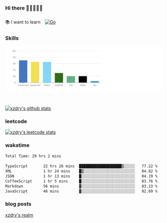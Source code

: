 ### Hi there 👋👋👋👋👋

 :books: I want to learn <a href="https://go.dev/" target="_blank"><img style="margin: 10px" src="https://profilinator.rishav.dev/skills-assets/go-original.svg" alt="Go" height="50" /></a>  

### Skills
![](img/2022-09-05-22-04-20.png)

<br />

[![xzdry's github stats](https://github-readme-stats.vercel.app/api?username=xzdry&count_private=true&show_icons=true&theme=vue)](https://github.com/xzdry)

### leetcode
[![xzdry's leetcode stats](https://leetcard.jacoblin.cool/xzdry-2?theme=light&font=Anek%20Kannada&site=cn)](https://leetcode.cn/u/xzdry-2/)

### wakatime
<!--START_SECTION:waka-->

```text
Total Time: 29 hrs 2 mins

TypeScript       22 hrs 26 mins  ███████████████████▒░░░░░   77.22 %
XML              1 hr 24 mins    █▒░░░░░░░░░░░░░░░░░░░░░░░   04.82 %
JSON             1 hr 13 mins    █░░░░░░░░░░░░░░░░░░░░░░░░   04.19 %
CoffeeScript     1 hr 5 mins     █░░░░░░░░░░░░░░░░░░░░░░░░   03.76 %
Markdown         56 mins         ▓░░░░░░░░░░░░░░░░░░░░░░░░   03.23 %
JavaScript       46 mins         ▓░░░░░░░░░░░░░░░░░░░░░░░░   02.69 %
```

<!--END_SECTION:waka-->

### blog posts
[xzdry's realm](https://www.justdry.net/)
